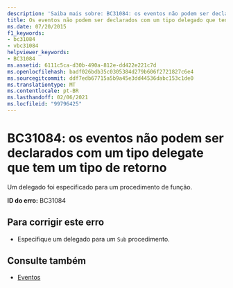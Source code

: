```yaml
---
description: 'Saiba mais sobre: BC31084: os eventos não podem ser declarados com um tipo delegate que tem um tipo de retorno'
title: Os eventos não podem ser declarados com um tipo delegado que tenha um tipo de retorno
ms.date: 07/20/2015
f1_keywords:
- bc31084
- vbc31084
helpviewer_keywords:
- BC31084
ms.assetid: 6111c5ca-d30b-490a-812e-dd422e221c7d
ms.openlocfilehash: badf026bdb35c0305384d279b606f2721827c6e4
ms.sourcegitcommit: ddf7edb67715a5b9a45e3dd44536dabc153c1de0
ms.translationtype: MT
ms.contentlocale: pt-BR
ms.lasthandoff: 02/06/2021
ms.locfileid: "99796425"
---
```

# <a name="bc31084-events-cannot-be-declared-with-a-delegate-type-that-has-a-return-type"></a>BC31084: os eventos não podem ser declarados com um tipo delegate que tem um tipo de retorno

Um delegado foi especificado para um procedimento de função.

 **ID do erro:** BC31084

## <a name="to-correct-this-error"></a>Para corrigir este erro

- Especifique um delegado para um `Sub` procedimento.

## <a name="see-also"></a>Consulte também

- [Eventos](../../programming-guide/language-features/events/index.md)
